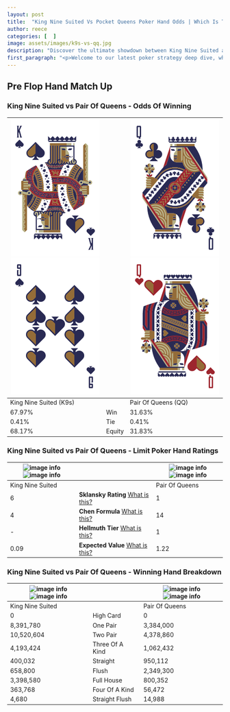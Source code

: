 ```yaml
---
layout: post
title:  "King Nine Suited Vs Pocket Queens Poker Hand Odds | Which Is The Better Hand In Poker? A Complete Guide"
author: reece
categories: [  ]
image: assets/images/k9s-vs-qq.jpg
description: "Discover the ultimate showdown between King Nine Suited and Pair Of Queens in poker! Uncover the odds, strategies, and scenarios where one hand triumphs over the other. Get ready to up your poker game with this thrilling analysis."
first_paragraph: "<p>Welcome to our latest poker strategy deep dive, where we're pitting two distinct hands against each other in a high-stakes showdown: King Nine Suited vs Pair Of Queens.</p><p>In the dynamic world of poker, every decision counts, and knowing which hand holds the upper hand is key to your success at the table.</p><p>In this article, we'll dissect these two hands, explore the scenarios where one dominates the other, and equip you with the knowledge to make strategic choices that can tip the odds in your favor.</p><p>Get ready to unravel the intriguing dynamics of these poker hands and elevate your game to new heights.</p>"
---
```




[comment]: # (sp0)

## Pre Flop Hand Match Up

<div class="table hand-ratings" markdown="1"> 



### King Nine Suited vs Pair Of Queens - Odds Of Winning


    
| ![image info](assets/images/hand1/k.png) ![image info](assets/images/hand1/9.png) |  | ![image info](assets/images/hand2/q.png) ![image info](assets/images/hand2/qo.png) |
| -------- | -------- | -------- |
| King Nine Suited (K9s) |  | Pair Of Queens (QQ) |
| 67.97% | Win | 31.63% |
| 0.41% | Tie | 0.41% |
| 68.17% | Equity | 31.83% |




[comment]: # (sp1)



### King Nine Suited vs Pair Of Queens - Limit Poker Hand Ratings


    
| ![image info](https://www.riverpairs.com/assets/images/hand1/k.png) ![image info](https://www.riverpairs.com/assets/images/hand1/9.png) |  | ![image info](https://www.riverpairs.com/assets/images/hand2/q.png) ![image info](https://www.riverpairs.com/assets/images/hand2/qo.png) |
| -------- | -------- | -------- |
| King Nine Suited |  | Pair Of Queens |
| 6 | **Sklansky Rating** [What is this?](/sklansky-rating-explained) | 1 |
| 4 | **Chen Formula** [What is this?](/chen-formula-explained) | 14 |
| - | **Hellmuth Tier** [What is this?](/Hellmuth-tier-explained) | 1 |
| 0.09 | **Expected Value** [What is this?](/expected-value-explained) | 1.22 |




[comment]: # (sp2)



### King Nine Suited vs Pair Of Queens - Winning Hand Breakdown


    
| ![image info](https://www.riverpairs.com/assets/images/hand1/k.png) ![image info](https://www.riverpairs.com/assets/images/hand1/9.png) |  | ![image info](https://www.riverpairs.com/assets/images/hand2/q.png) ![image info](https://www.riverpairs.com/assets/images/hand2/qo.png) |
| -------- | -------- | -------- |
| King Nine Suited |  | Pair Of Queens |
| 0 | High Card | 0 |
| 8,391,780 | One Pair | 3,384,000 |
| 10,520,604 | Two Pair | 4,378,860 |
| 4,193,424 | Three Of A Kind | 1,062,432 |
| 400,032 | Straight | 950,112 |
| 658,800 | Flush | 2,349,300 |
| 3,398,580 | Full House | 800,352 |
| 363,768 | Four Of A Kind | 56,472 |
| 4,680 | Straight Flush | 14,988 |




[comment]: # (sp3)



</div>

[comment]: # (sp4)



[comment]: # (sp5)

